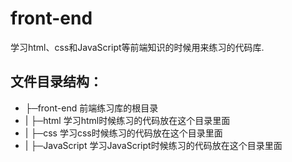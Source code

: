 # front-end

学习html、css和JavaScript等前端知识的时候用来练习的代码库.

## 文件目录结构：

* ├─front-end 前端练习库的根目录
* | ├─html 学习html时候练习的代码放在这个目录里面
* | ├─css 学习css时候练习的代码放在这个目录里面
* | ├─JavaScript 学习JavaScript时候练习的代码放在这个目录里面


